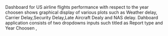 Dashboard for US airline flights performance with respect to the year choosen shows graphical display of various plots such as Weather delay, Carrier Delay,Security Delay,Late Aircraft Dealy and NAS delay.
Dahboard application consists of two dropdowns inputs such titled as Report type and Year Choosen ,
